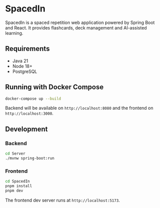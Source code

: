 # SpacedIn

SpacedIn is a spaced repetition web application powered by Spring Boot and React.
It provides flashcards, deck management and AI-assisted learning.

## Requirements
- Java 21
- Node 18+
- PostgreSQL

## Running with Docker Compose

```bash
docker-compose up --build
```

Backend will be available on `http://localhost:8080` and the frontend on `http://localhost:3000`.

## Development

### Backend

```bash
cd Server
./mvnw spring-boot:run
```

### Frontend

```bash
cd SpacedIn
pnpm install
pnpm dev
```

The frontend dev server runs at `http://localhost:5173`.
